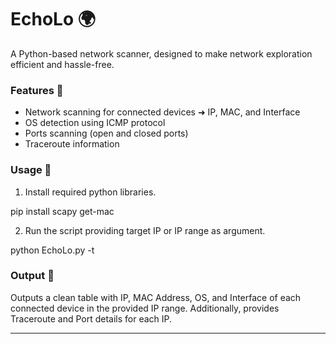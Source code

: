 # EchoLo 🌍

A Python-based network scanner, designed to make network exploration efficient and hassle-free.

### Features 🌟
- Network scanning for connected devices ➜ IP, MAC, and Interface
- OS detection using ICMP protocol
- Ports scanning (open and closed ports)
- Traceroute information

### Usage 🚀
1. Install required python libraries.


pip install scapy get-mac


2. Run the script providing target IP or IP range as argument.


python EchoLo.py -t


### Output 📄
Outputs a clean table with IP, MAC Address, OS, and Interface of each connected device in the provided IP range. Additionally, provides Traceroute and Port details for each IP.

---
